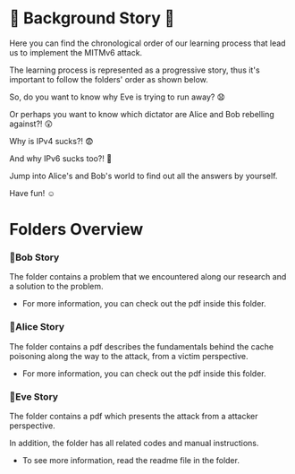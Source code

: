 # 📖 Background Story 📖
Here you can find the chronological order of our learning process that lead us to implement the MITMv6 attack. 

The learning process is represented as a progressive story, thus it's important to follow the folders' order as shown below.

So, do you want to know why Eve is trying to run away? 😧

Or perhaps you want to know which dictator are Alice and Bob rebelling against?! 😲

Why is IPv4 sucks?! 😨

And why IPv6 sucks too?! 🤯

Jump into Alice's and Bob's world to find out all the answers by yourself.

Have fun! ☺️

# Folders Overview

### 📁Bob Story
The folder contains a problem that we encountered along our research and a solution to the problem.
* For more information, you can check out the pdf inside this folder. 

### 📁Alice Story
The folder contains a pdf describes the fundamentals behind the cache poisoning along the way to the attack, from a victim perspective. 
* For more information, you can check out the pdf inside this folder. 

### 📁Eve Story 
The folder contains a pdf which presents the attack from a attacker perspective. 

In addition, the folder has all related codes and manual instructions.
* To see more information, read the readme file in the folder.
